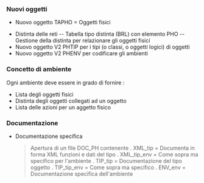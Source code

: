 ### Nuovi oggetti
 * Nuovo oggetto TAPHO = Oggetti fisici
 - Distinta delle reti
 -- Tabella tipo distinta (BRL) con elemento PHO
 -- Gestione della distinta per relazionare gli oggetti fisici
 - Nuovo oggetto V2 PHTIP per i tipi (o classi, o oggetti logici) di oggetti
 - Nuovo oggetto V2 PHENV per codificare gli ambienti

### Concetto di ambiente
Ogni ambiente deve essere in grado di fornire : 
 * Lista degli oggetti fisici
 * Distinta degli oggetti collegati ad un oggetto
 * Lista delle azioni per un aggetto fisico


### Documentazione
- Documentazione specifica
  > Apertura di un file DOC_PH contenente
    . XML_tip       = Documenta in forma XML funzioni e dati del tipo
    . XML_tip_env   = Come sopra ma specifico per l'ambiente
    . TIP_tip       = Documentazione del tipo oggetto
    . TIP_tip_env   = Come sopra ma specifico
    . ENV_env       = Documentazione specifica dell'ambiente
